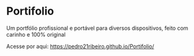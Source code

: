 # Portifolio
Um portfólio profissional e portável para diversos dispositivos, feito com carinho e 100% original

Acesse por aqui: https://pedro21ribeiro.github.io/Portifolio/
